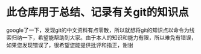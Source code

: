 # 此仓库用于总结、记录有关git的知识点
google了一下，发现git的中文资料有点零散，所以就想将git的知识点以命令为线索归纳一下，希望能帮助到大家。由于本人的知识和能力有限，所以难免有错误，如果您发现错误了，很希望您能提供批评和指正，谢谢
